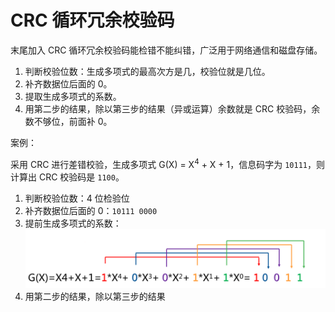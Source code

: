 # CRC 循环冗余校验码

末尾加入 CRC 循环冗余校验码能检错不能纠错，广泛用于网络通信和磁盘存储。

1. 判断校验位数：生成多项式的最高次方是几，校验位就是几位。
2. 补齐数据位后面的 0。
3. 提取生成多项式的系数。
4. 用第二步的结果，除以第三步的结果（异或运算）余数就是 CRC 校验码，余数不够位，前面补 0。

案例：

采用 CRC 进行差错校验，生成多项式 G(X) = X<sup>4</sup> + X + 1，信息码字为 `10111`，则计算出 CRC 校验码是 `1100`。

1. 判断校验位数：4 位检验位
2. 补齐数据位后面的 0：`10111 0000`
3. 提前生成多项式的系数：
   ![CRC多项式](./images/CRC多项式.png)
4. 用第二步的结果，除以第三步的结果
